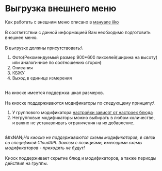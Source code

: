 # Выгрузка внешнего меню

Как работать с внешним меню описано в [мануале iiko](https://ru.iiko.help/articles/?roistat_visit=5850322#!iikoweb/external-menu)\
\
В соответствии с данной информацией Вам необходимо подготовить внешнее меню.\
\
В выгрузке должны присутствовать:\


1. Фото(Рекомендуемый размер 900\*600 пикселей(ширина на высоту) или аналогичное по соотношению сторон)
2. Описания
3. КБЖУ
4. Выход в единице измерения

\
На киоске имеется поддержка шкал размеров.\
\
На киоске поддерживаются модификаторы по следующему принципу:\


1. У группового модификатора [настройки зависят от настроек блюда](https://app.gitbook.com/o/eIw02JG0OGto3PW12dVB/s/SzAdygDFG92qN4cRtvV5/~/changes/19/kak-nastroit/podgotovte-iiko-k-integracii-s-kioskom/vygruzka-vneshnego-menyu/nastroiki-modifikatorov)
2. Негрупповые модификаторы можно выбирать в любом количестве, и важно не устанавливать ограничения на их добавление.

\
&#xNAN;_&#x41D;а киоске не поддерживаются схемы модификаторов, в связи со спецификой CloudAPI. Заказы с позициями, имеющими схемы модификаторов - приходить не будут!_\
\
Киоск поддерживает скрытие блюд и модификаторов, а также периоды действия на группы.
